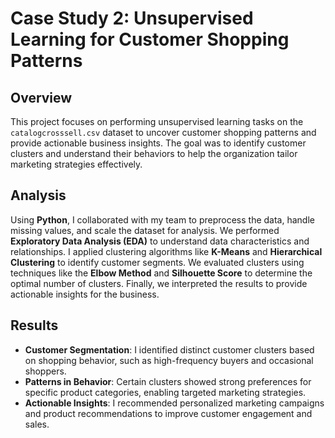 # Case Study 2: Unsupervised Learning for Customer Shopping Patterns

## Overview  
This project focuses on performing unsupervised learning tasks on the `catalogcrosssell.csv` dataset to uncover customer shopping patterns and provide actionable business insights. 
The goal was to identify customer clusters and understand their behaviors to help the organization tailor marketing strategies effectively. 


## Analysis  
Using **Python**, I collaborated with my team to preprocess the data, handle missing values, and scale the dataset for analysis. We performed **Exploratory Data Analysis (EDA)** to understand data characteristics and relationships. 
I applied clustering algorithms like **K-Means** and **Hierarchical Clustering** to identify customer segments. We evaluated clusters using techniques like the **Elbow Method** and **Silhouette Score** to determine the optimal number of clusters. 
Finally, we interpreted the results to provide actionable insights for the business.

## Results  
- **Customer Segmentation**: I identified distinct customer clusters based on shopping behavior, such as high-frequency buyers and occasional shoppers.  
- **Patterns in Behavior**: Certain clusters showed strong preferences for specific product categories, enabling targeted marketing strategies.  
- **Actionable Insights**: I recommended personalized marketing campaigns and product recommendations to improve customer engagement and sales.  
